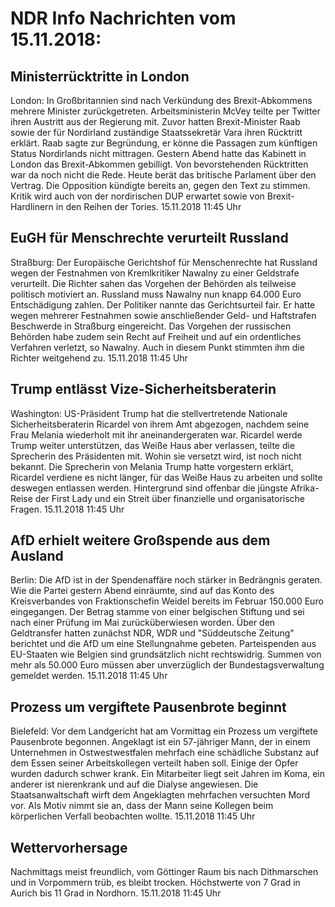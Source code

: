 # NDR Info Nachrichten vom 15.11.2018:


## Ministerrücktritte in London
London: In Großbritannien sind nach Verkündung des Brexit-Abkommens mehrere Minister zurückgetreten. Arbeitsministerin McVey teilte per Twitter ihren Austritt aus der Regierung mit. Zuvor hatten Brexit-Minister Raab sowie der für Nordirland zuständige Staatssekretär Vara ihren Rücktritt erklärt. Raab sagte zur Begründung, er könne die Passagen zum künftigen Status Nordirlands nicht mittragen. Gestern Abend hatte das Kabinett in London das Brexit-Abkommen gebilligt. Von bevorstehenden Rücktritten war da noch nicht die Rede. Heute berät das britische Parlament über den Vertrag. Die Opposition kündigte bereits an, gegen den Text zu stimmen. Kritik wird auch von der nordirischen DUP erwartet sowie von Brexit-Hardlinern in den Reihen der Tories. 15.11.2018 11:45 Uhr 

## EuGH für Menschrechte verurteilt Russland
Straßburg: Der Europäische Gerichtshof für Menschenrechte hat Russland wegen der Festnahmen von Kremlkritiker Nawalny zu einer Geldstrafe verurteilt. Die Richter sahen das Vorgehen der Behörden als teilweise politisch motiviert an. Russland muss Nawalny nun knapp 64.000 Euro Entschädigung zahlen. Der Politiker nannte das Gerichtsurteil fair. Er hatte wegen mehrerer Festnahmen sowie anschließender Geld- und Haftstrafen Beschwerde in Straßburg eingereicht. Das Vorgehen der russischen Behörden habe zudem sein Recht auf Freiheit und auf ein ordentliches Verfahren verletzt, so Nawalny. Auch in diesem Punkt stimmten ihm die Richter weitgehend zu. 15.11.2018 11:45 Uhr 

## Trump entlässt Vize-Sicherheitsberaterin
Washington: US-Präsident Trump hat die stellvertretende Nationale Sicherheitsberaterin Ricardel von ihrem Amt abgezogen, nachdem seine Frau Melania wiederholt mit ihr aneinandergeraten war. Ricardel werde Trump weiter unterstützen, das Weiße Haus aber verlassen, teilte die Sprecherin des Präsidenten mit. Wohin sie versetzt wird, ist noch nicht bekannt. Die Sprecherin von Melania Trump hatte vorgestern erklärt, Ricardel verdiene es nicht länger, für das Weiße Haus zu arbeiten und sollte deswegen entlassen werden. Hintergrund sind offenbar die jüngste Afrika-Reise der First Lady und ein Streit über finanzielle und organisatorische Fragen. 15.11.2018 11:45 Uhr 

## AfD erhielt weitere Großspende aus dem Ausland
Berlin: Die AfD ist in der Spendenaffäre noch stärker in Bedrängnis geraten. Wie die Partei gestern Abend einräumte, sind auf das Konto des Kreisverbandes von Fraktionschefin Weidel bereits im Februar 150.000 Euro eingegangen. Der Betrag stamme von einer belgischen Stiftung und sei nach einer Prüfung im Mai zurücküberwiesen worden. Über den Geldtransfer hatten zunächst NDR, WDR und "Süddeutsche Zeitung" berichtet und die AfD um eine Stellungnahme gebeten. Parteispenden aus EU-Staaten wie Belgien sind grundsätzlich nicht rechtswidrig. Summen von mehr als 50.000 Euro müssen aber unverzüglich der Bundestagsverwaltung gemeldet werden. 15.11.2018 11:45 Uhr 

## Prozess um vergiftete Pausenbrote beginnt
Bielefeld: Vor dem Landgericht hat am Vormittag ein Prozess um vergiftete Pausenbrote begonnen. Angeklagt ist ein 57-jähriger Mann, der in einem Unternehmen in Ostwestwestfalen mehrfach eine schädliche Substanz auf dem Essen seiner Arbeitskollegen verteilt haben soll. Einige der Opfer wurden dadurch schwer krank. Ein Mitarbeiter liegt seit Jahren im Koma, ein anderer ist nierenkrank und auf die Dialyse angewiesen. Die Staatsanwaltschaft wirft dem Angeklagten mehrfachen versuchten Mord vor. Als Motiv nimmt sie an, dass der Mann seine Kollegen beim körperlichen Verfall beobachten wollte. 15.11.2018 11:45 Uhr 

## Wettervorhersage
Nachmittags meist freundlich, vom Göttinger Raum bis nach Dithmarschen und in Vorpommern trüb, es bleibt trocken. Höchstwerte von 7 Grad in Aurich bis 11 Grad in Nordhorn. 15.11.2018 11:45 Uhr 
